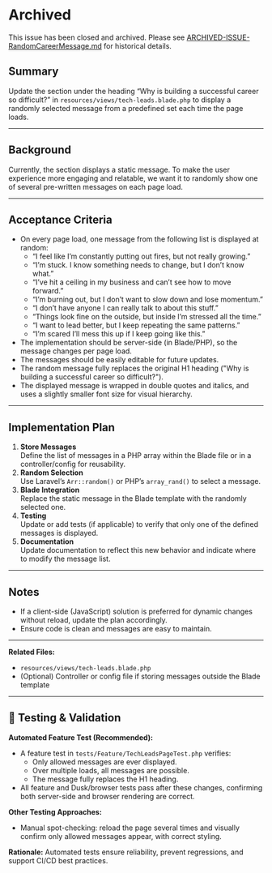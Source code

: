 # Archived

This issue has been closed and archived. Please see [ARCHIVED-ISSUE-RandomCareerMessage.md](ARCHIVED-ISSUE-RandomCareerMessage.md) for historical details.


## Summary
Update the section under the heading “Why is building a successful career so difficult?” in `resources/views/tech-leads.blade.php` to display a randomly selected message from a predefined set each time the page loads.

---

## Background
Currently, the section displays a static message. To make the user experience more engaging and relatable, we want it to randomly show one of several pre-written messages on each page load.

---

## Acceptance Criteria
- On every page load, one message from the following list is displayed at random:
    - “I feel like I’m constantly putting out fires, but not really growing.”
    - “I’m stuck. I know something needs to change, but I don’t know what.”
    - “I’ve hit a ceiling in my business and can’t see how to move forward.”
    - “I’m burning out, but I don’t want to slow down and lose momentum.”
    - “I don’t have anyone I can really talk to about this stuff.”
    - “Things look fine on the outside, but inside I’m stressed all the time.”
    - “I want to lead better, but I keep repeating the same patterns.”
    - “I’m scared I’ll mess this up if I keep going like this.”
- The implementation should be server-side (in Blade/PHP), so the message changes per page load.
- The messages should be easily editable for future updates.
- The random message fully replaces the original H1 heading ("Why is building a successful career so difficult?").
- The displayed message is wrapped in double quotes and italics, and uses a slightly smaller font size for visual hierarchy.

---

## Implementation Plan
1. **Store Messages**  
   Define the list of messages in a PHP array within the Blade file or in a controller/config for reusability.
2. **Random Selection**  
   Use Laravel’s `Arr::random()` or PHP’s `array_rand()` to select a message.
3. **Blade Integration**  
   Replace the static message in the Blade template with the randomly selected one.
4. **Testing**  
   Update or add tests (if applicable) to verify that only one of the defined messages is displayed.
5. **Documentation**  
   Update documentation to reflect this new behavior and indicate where to modify the message list.

---

## Notes
- If a client-side (JavaScript) solution is preferred for dynamic changes without reload, update the plan accordingly.
- Ensure code is clean and messages are easy to maintain.

---

**Related Files:**  
- `resources/views/tech-leads.blade.php`  
- (Optional) Controller or config file if storing messages outside the Blade template

---

## 🧪 Testing & Validation

**Automated Feature Test (Recommended):**
- A feature test in `tests/Feature/TechLeadsPageTest.php` verifies:
  - Only allowed messages are ever displayed.
  - Over multiple loads, all messages are possible.
  - The message fully replaces the H1 heading.
- All feature and Dusk/browser tests pass after these changes, confirming both server-side and browser rendering are correct.

**Other Testing Approaches:**
- Manual spot-checking: reload the page several times and visually confirm only allowed messages appear, with correct styling.

**Rationale:**
Automated tests ensure reliability, prevent regressions, and support CI/CD best practices.
